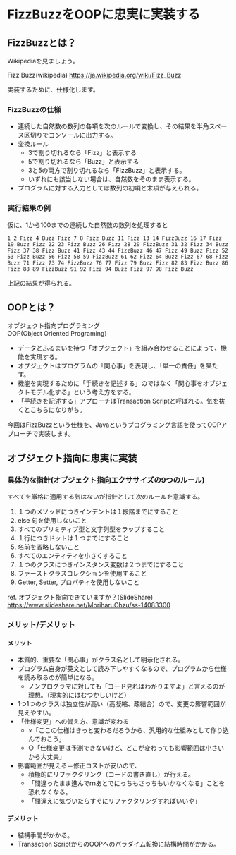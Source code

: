 # FizzBuzzをOOPに忠実に実装する

## FizzBuzzとは？

Wikipediaを見ましょう。

Fizz Buzz(wikipedia) https://ja.wikipedia.org/wiki/Fizz_Buzz

実装するために、仕様化します。

### FizzBuzzの仕様

* 連続した自然数の数列の各項を次のルールで変換し、その結果を半角スペース区切りでコンソールに出力する。
* 変換ルール
  * 3で割り切れるなら「Fizz」と表示する
  * 5で割り切れるなら「Buzz」と表示する
  * 3と5の両方で割り切れるなら「FizzBuzz」と表示する。
  * いずれにも該当しない場合は、自然数をそのまま表示する。
* プログラムに対する入力としては数列の初項と末項が与えられる。

### 実行結果の例

仮に、1から100までの連続した自然数の数列を処理すると

```text
1 2 Fizz 4 Buzz Fizz 7 8 Fizz Buzz 11 Fizz 13 14 FizzBuzz 16 17 Fizz 19 Buzz Fizz 22 23 Fizz Buzz 26 Fizz 28 29 FizzBuzz 31 32 Fizz 34 Buzz Fizz 37 38 Fizz Buzz 41 Fizz 43 44 FizzBuzz 46 47 Fizz 49 Buzz Fizz 52 53 Fizz Buzz 56 Fizz 58 59 FizzBuzz 61 62 Fizz 64 Buzz Fizz 67 68 Fizz Buzz 71 Fizz 73 74 FizzBuzz 76 77 Fizz 79 Buzz Fizz 82 83 Fizz Buzz 86 Fizz 88 89 FizzBuzz 91 92 Fizz 94 Buzz Fizz 97 98 Fizz Buzz
```

上記の結果が得られる。

## OOPとは？

オブジェクト指向プログラミング  
OOP(Object Oriented Programing)

* データとふるまいを持つ「オブジェクト」を組み合わせることによって、機能を実現する。
* オブジェクトはプログラムの「関心事」を表現し、「単一の責任」を果たす。
* 機能を実現するために「手続きを記述する」のではなく「関心事をオブジェクトモデル化する」という考え方をする。
* 「手続きを記述する」アプローチはTransaction Scriptと呼ばれる。気を抜くとこちらになりがち。


今回はFizzBuzzという仕様を、Javaというプログラミング言語を使ってOOPアプローチで実装します。

## オブジェクト指向に忠実に実装

### 具体的な指針(オブジェクト指向エクササイズの9つのルール)  

すべてを厳格に適用する気はないが指針として次のルールを意識する。

1. １つのメソッドにつきインデントは１段階までにすること
2. else 句を使用しないこと
3. すべてのプリミティブ型と文字列型をラップすること
4. １行につきドットは１つまでにすること
5. 名前を省略しないこと
6. すべてのエンティティを小さくすること
7. １つのクラスにつきインスタンス変数は２つまでにすること
8. ファーストクラスコレクションを使用すること
9. Getter, Setter, プロパティを使用しないこと

ref. オブジェクト指向できていますか？(SlideShare) https://www.slideshare.net/MoriharuOhzu/ss-14083300

### メリット/デメリット

#### メリット

* 本質的、重要な「関心事」がクラス名として明示化される。
* プログラム自身が英文として読み下しやすくなるので、プログラムから仕様を読み取るのが簡単になる。
  * ノンプログラマに対しても「コード見ればわかりますよ」と言えるのが理想。（現実的にはむつかしいけど）
* 1つ1つのクラスは独立性が高い（高凝縮、疎結合）ので、変更の影響範囲が見えやすい。
* 「仕様変更」への備え方、意識が変わる
  * ×「ここの仕様はきっと変わるだろうから、汎用的な仕組みとして作り込んでおこう」
  * ○「仕様変更は予測できないけど、どこが変わっても影響範囲は小さいから大丈夫」
* 影響範囲が見える＝修正コストが安いので、
  * 積極的にリファクタリング（コードの書き直し）が行える。
  * 「間違ったまま進んでｍあとでにっちもさっちもいかなくなる」ことを恐れなくなる。
  * 「間違えに気づいたらすぐにリファクタリングすればいいや」

#### デメリット

* 結構手間がかかる。
* Transaction ScriptからのOOPへのパラダイム転換に結構時間がかかる。